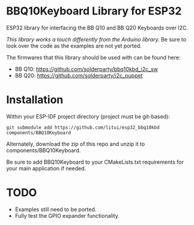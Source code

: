 # BBQ10Keyboard Library for ESP32

ESP32 library for interfacing the BB Q10 and BB Q20 Keyboards over I2C.

_This library works a touch differently from the Arduino library._ 
Be sure to look over the code as the examples are not yet ported.

The firmwares that this library should be used with can be found here: 

* BB Q10: https://github.com/solderparty/bbq10kbd_i2c_sw
* BB Q20: https://github.com/solderparty/i2c_puppet

# Installation

Within your ESP-IDF project directory (project must be git-based):

```
git submodule add https://github.com/litui/esp32_bbq10kbd components/BBQ10Keyboard
```

Alternately, download the zip of this repo and unzip it to components/BBQ10Keyboard.

Be sure to add BBQ10Keyboard to your CMakeLists.txt requirements for your main application if needed.

# TODO

* Examples still need to be ported.
* Fully test the GPIO expander functionality.